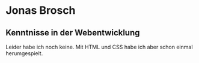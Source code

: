 # Jonas Brosch

## Kenntnisse in der Webentwicklung

Leider habe ich noch keine. Mit HTML und CSS habe ich aber schon einmal herumgespielt.
